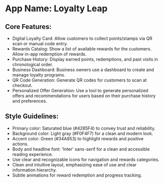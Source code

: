 # **App Name**: Loyalty Leap

## Core Features:

- Digital Loyalty Card: Allow customers to collect points/stamps via QR scan or manual code entry.
- Rewards Catalog: Show a list of available rewards for the customers. Allow in-app redemption of rewards.
- Purchase History: Display earned points, redemptions, and past visits in chronological order.
- Business Dashboard: Business owners use a dashboard to create and manage loyalty programs.
- QR Code Generation: Generate QR codes for customers to scan at checkout.
- Personalized Offer Generation: Use a tool to generate personalized offers and recommendations for users based on their purchase history and preferences.

## Style Guidelines:

- Primary color: Saturated blue (#4285F4) to convey trust and reliability.
- Background color: Light gray (#F0F4F7) for a clean and modern look.
- Accent color: Green (#34A853) to highlight rewards and positive actions.
- Body and headline font: 'Inter' sans-serif for a clean and accessible reading experience.
- Use clear and recognizable icons for navigation and rewards categories.
- Clean and intuitive layout, emphasizing ease of use and clear information hierarchy.
- Subtle animations for reward redemption and progress tracking.